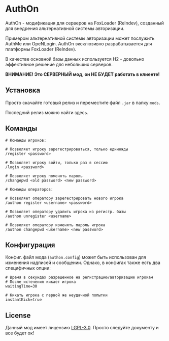 # AuthOn
AuthOn - модификация для серверов на FoxLoader (ReIndev), созданный для внедрения альтернативной системы авторизации.

Примером альтернативной системы авторизации может послужить AuthMe или OpeNLogin. AuthOn эксклюзивно разрабатывается для платформы FoxLoader (ReIndev).

В качестве основной базы данных используется H2 - довольно эффективное решение для небольших серверов.

**ВНИМАНИЕ! Это СЕРВЕРНЫЙ мод, он НЕ БУДЕТ работать в клиенте!**

## Установка

Просто скачайте готовый релиз и переместите файл `.jar` в папку `mods`.

Последний релиз можно найти здесь.

## Команды

```
# Команды игроков:

# Позволяет игроку зарегестрироваться, только единожды
/register <password>

# Позволяет игроку войти, только раз в сессию
/login <password>

# Позволяет игроку поменять пароль
/changepwd <old password> <new password>
```

```
# Команды операторов:

# Позволяет оператору зарегестрировать нового игрока
/authon register <username> <password>

# Позволяет оператору удалить игрока из регистр. базы
/authon unregister <username>

# Позволяет оператору изменять пароль игрока
/authon changepwd <username> <new password>
```

## Конфигурация

Конфиг. файл мода (`authon.config`) может быть использован для изменения надписей и сообщении. Однако, в конфигах также есть два специфичных опции:

```properties
# Время в секундах разрешенное на регистрацию/авторизацию игрокам
# После истечения кикает игрока
waitingTime=30

# Кикать игрока с первой же неудачной попытки
instantKick=true
```

## License

Данный мод имеет лицензию [LGPL-3.0](https://codeberg.org/tracystacktrace/authon/src/branch/main/LICENSE). Просто следуйте документу и все будет ок!